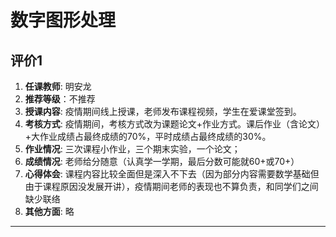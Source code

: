 # 数字图形处理

## 评价1

1. **任课教师**: 明安龙
2. **推荐等级**：不推荐
3. **授课内容**: 疫情期间线上授课，老师发布课程视频，学生在爱课堂签到。
4. **考核方式**: 疫情期间，考核方式改为课题论文+作业方式。课后作业（含论文）+大作业成绩占最终成绩的70%，平时成绩占最终成绩的30%。
5. **作业情况**: 三次课程小作业，三个期末实验，一个论文；
6. **成绩情况**: 老师给分随意（认真学一学期，最后分数可能就60+或70+）
7. **心得体会**: 课程内容比较全面但是深入不下去（因为部分内容需要数学基础但由于课程原因没发展开讲），疫情期间老师的表现也不算负责，和同学们之间缺少联络
8. **其他方面**: 略

----
